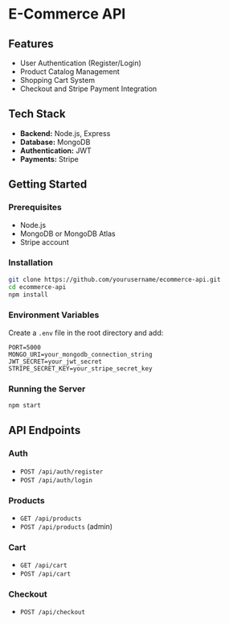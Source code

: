 # E-Commerce API

## Features

- User Authentication (Register/Login)
- Product Catalog Management
- Shopping Cart System
- Checkout and Stripe Payment Integration

## Tech Stack

- **Backend:** Node.js, Express
- **Database:** MongoDB
- **Authentication:** JWT
- **Payments:** Stripe

## Getting Started

### Prerequisites

- Node.js
- MongoDB or MongoDB Atlas
- Stripe account

### Installation

```bash
git clone https://github.com/yourusername/ecommerce-api.git
cd ecommerce-api
npm install
```

### Environment Variables

Create a `.env` file in the root directory and add:

```
PORT=5000
MONGO_URI=your_mongodb_connection_string
JWT_SECRET=your_jwt_secret
STRIPE_SECRET_KEY=your_stripe_secret_key
```

### Running the Server

```bash
npm start
```

## API Endpoints

### Auth
- `POST /api/auth/register`
- `POST /api/auth/login`

### Products
- `GET /api/products`
- `POST /api/products` (admin)

### Cart
- `GET /api/cart`
- `POST /api/cart`

### Checkout
- `POST /api/checkout`
